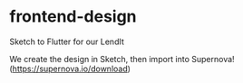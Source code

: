 # frontend-design
Sketch to Flutter for our LendIt

We create the design in Sketch, then import into Supernova! (https://supernova.io/download)

